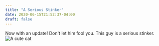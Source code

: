 ```yaml
---
title: "A Serious Stinker"
date: 2020-06-15T21:52:37-04:00
draft: false
---
```

Now with an update!
Don't let him fool you. This guy is a serious stinker.
![A cute cat](cat_photo.jpg)
